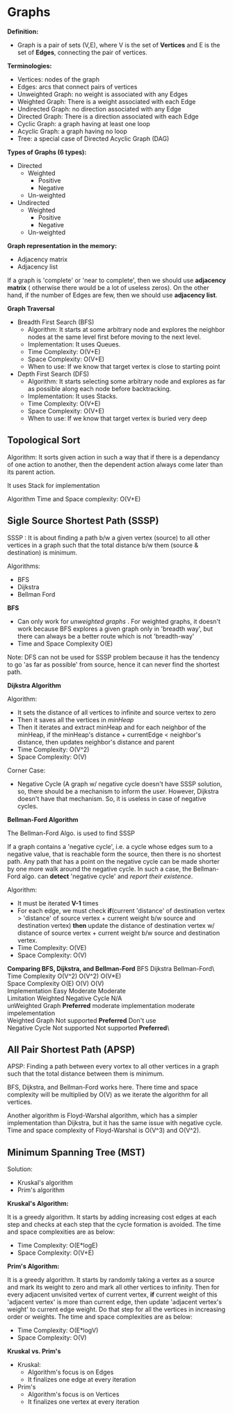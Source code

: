 # Graphs

**Definition:**
  - Graph is a pair of sets (V,E), where V is the set of **Vertices** and E is the set of **Edges**, connecting the pair of vertices. 

**Terminologies:**
  - Vertices: nodes of the graph
  - Edges: arcs that connect pairs of vertices
  - Unweighted Graph: no weight is associated with any Edges
  - Weighted Graph: There is a weight associated with each Edge
  - Undirected Graph: no direction associated with any Edge
  - Directed Graph: There is a direction associated with each Edge
  - Cyclic Graph: a graph having at least one loop
  - Acyclic Graph: a graph having no loop
  - Tree: a special case of Directed Acyclic Graph (DAG)

**Types of Graphs (6 types):**
 - Directed
   * Weighted
     - Positive
     - Negative
   * Un-weighted
 - Undirected
   * Weighted
     - Positive
     - Negative
   * Un-weighted

**Graph representation in the memory:**
 - Adjacency matrix
 - Adjacency list

If a graph is 'complete' or 'near to complete', then we should use **adjacency matrix** ( otherwise there would be a lot of useless zeros). On the other hand, if the number of Edges are few, then we should use **adjacency list**. 

**Graph Traversal**
 - Breadth First Search (BFS)
    * Algorithm: It starts at some arbitrary node and explores the neighbor nodes at the same level first before moving to the next level. 
    * Implementation: It uses Queues. 
    * Time Complexity: O(V+E)
    * Space Complexity: O(V+E)
    * When to use: If we know that target vertex is close to starting point
 - Depth First Search (DFS)
    * Algorithm: It starts selecting some arbitrary node and explores as far as possible along each node before backtracking.
    * Implementation: It uses Stacks. 
    * Time Complexity: O(V+E)
    * Space Complexity: O(V+E)
    * When to use: If we know that target vertex is buried very deep

## Topological Sort

Algorithm: It sorts given action in such a way that if there is a dependancy of one action to another, then the dependent action always come later than its parent action. 

It uses Stack for implementation

Algorithm Time and Space complexity: O(V+E) 

## Sigle Source Shortest Path (SSSP)

SSSP : It is about finding a path b/w a given vertex (source) to all other vertices in a graph such that the total distance b/w them (source & destination) is minimum. 

Algorithms: 
  - BFS
  - Dijkstra
  - Bellman Ford

**BFS**
  - Can only work for _unweighted graphs_ . For weighted graphs, it doesn't work because BFS explores a given graph only in 'breadth way', but there can always be a better route which is not 'breadth-way'
  - Time and Space Complexity O(E)

Note: DFS can not be used for SSSP problem because it has the tendency to go 'as far as possible' from source, hence it can never find the shortest path. 

**Dijkstra Algorithm**

Algorithm: 
 - It sets the distance of all vertices to infinite and source vertex to zero
 - Then it saves all the vertices in _minHeap_
 - Then it iterates and extract minHeap and for each neighbor of the minHeap, if the minHeap's distance + currentEdge < neighbor's distance, then updates neighbor's distance and parent
  - Time Complexity: O(V^2)
  - Space Complexity: O(V)

Corner Case:
 - Negative Cycle (A graph w/ negative cycle doesn't have SSSP solution, so, there should be a mechanism to inform the user. However, Dijkstra doesn't have that mechanism. So, it is useless in case of negative cycles. 


**Bellman-Ford Algorithm**

The Bellman-Ford Algo. is used to find SSSP

If a graph contains a 'negative cycle', i.e. a cycle whose edges sum to a negative value, that is reachable form the source, then there is no shortest path. Any path that has a point on the negative cycle can be made shorter by one more walk around the negative cycle. In such a case, the Bellman-Ford algo. can **detect** 'negative cycle' and _report their existence_. 

Algorithm: 
  - It must be iterated **V-1** times
  - For each edge, we must check **if**(current 'distance' of destination vertex > 'distance' of source vertex + current weight b/w source and destination vertex) **then** update the distance of destination vertex w/ distance of source vertex + current weight b/w source and destination vertex. 
  - Time Complexity: O(VE)
  - Space Complexity: O(V)


**Comparing BFS, Dijkstra, and Bellman-Ford**
				BFS			Dijkstra			Bellman-Ford\ 
Time Complexity			O(V^2)			O(V^2)				O(V*E)\
Space Complexity		O(E)			O(V)				O(V)\
Implementation 			Easy			Moderate			Moderate\
Limitation			Weighted		Negative Cycle			N/A\
unWeighted Graph		**Preferred**		moderate implementation		moderate impelementation\
Weighted Graph			Not supported		**Preferred**			Don't use\
Negative Cycle			Not supported 		Not supported			**Preferred**\

## All Pair Shortest Path (APSP)
APSP: Finding a path between every vortex to all other vertices in a graph such that the total distance between them is minimum. 

BFS, Dijkstra, and Bellman-Ford works here. There time and space complexity will be multiplied by O(V) as we iterate the algorithm for all vertices. 

Another algorithm is Floyd-Warshal algorithm, which has a simpler implementation than Dijkstra, but it has the same issue with negative cycle. Time and space complexity of Floyd-Warshal is O(V^3) and O(V^2). 


## Minimum Spanning Tree (MST)

Solution:
  - Kruskal's algorithm
  - Prim's algorithm

**Kruskal's Algorithm:**

It is a greedy algorithm. It starts by adding increasing cost edges at each step and checks at each step that the cycle formation is avoided. The time and space complexities are as below:
  - Time Complexity: O(E*logE)
  - Space Complexity: O(V+E)

**Prim's Algorithm:**

It is a greedy algorithm. It starts by randomly taking a vertex as a source and mark its weight to zero and mark all other vertices to infinity. Then for every adjacent unvisited vertex of current vertex, **if** current weight of this 'adjacent vertex' is more than current edge, then update 'adjacent vertex's weight' to current edge weight. Do that step for all the vertices in increasing order or weights. The time and space complexities are as below:
  - Time Complexity: O(E*logV)
  - Space Complexity: O(V)

**Kruskal vs. Prim's**
  - Kruskal:
    * Algorithm's focus is on Edges
    * It finalizes one edge at every iteration
  - Prim's
    * Algorithm's focus is on Vertices
    * It finalizes one vertex at every iteration


